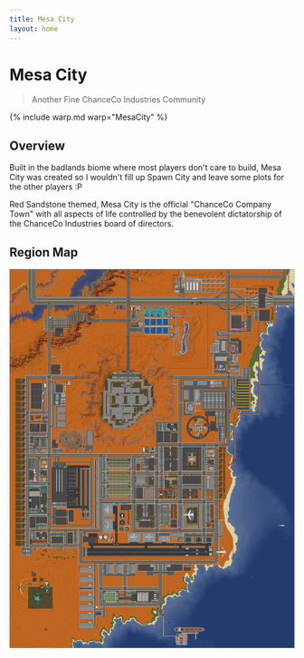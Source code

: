 ```yaml
---
title: Mesa City
layout: home
---
```


# Mesa City
> Another Fine ChanceCo Industries Community

{% include warp.md warp="MesaCity" %}

## Overview

Built in the badlands biome where most players don't care to build, Mesa City was created so I wouldn't fill up Spawn City and leave some plots for the other players :P

Red Sandstone themed, Mesa City is the official "ChanceCo Company Town" with all aspects of life controlled by the benevolent dictatorship of the ChanceCo Industries board of directors.

## Region Map

[![Badlands region west of Spawn](/assets/mesa-city-map.png)](/assets/mesa-city-map.png)